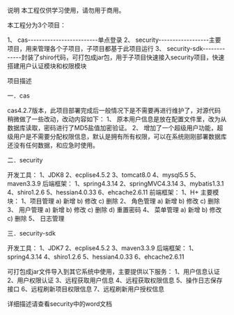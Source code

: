 说明
本工程仅供学习使用，请勿用于商用。

本工程分为3个项目：

  1、	cas-------------------------单点登录
  2、	security------------------主要项目，用来管理各个子项目，子项目都基于此项目运行
  3、	security-sdk-------------封装了shiro代码，可打包成jar包，用于子项目快速接入security项目，快速搭建用户认证模块和权限模块
  
项目描述

  一．cas
  
   cas4.2.7版本，此项目部署完成后一般情况下是不需要再进行维护了，对源代码稍微做了一些改动，改动内容如下：
   1、	原本用户信息是放在配置文件里，改为从数据库读取，密码进行了MD5盐值加密验证。
   2、	增加了一个超级用户功能，超级用户是不需要分配权限信息，默认是拥有所有权限，可以在系统刚刚部署数据库还没有任何数据，和应急时使用。

  二．security
  
   开发工具：
      1、JDK8
      2、ecplise4.5.2
      3、tomcat8.0
      4、mysql5.5
      5、maven3.3.9
   后端框架：
      1、spring4.3.14
      2、springMVC4.3.14
      3、mybatis1.3.1
      4、shiro1.2.6
      5、hessian4.0.33
      6、ehcache2.6.11
   前端框架：
      1、H+
   主要模块：
      1、项目管理
        a)	新增
        b)	修改
        c)	删除
      2、	角色管理
        a)	新增
        b)	修改
        c)	删除
      3、	用户管理
        a)	新增
        b)	修改
        c)	删除
        d)	重置密码
      4、	菜单管理
        a)	新增
        b)	修改
        c)	删除
      5、	日志管理

  三．security-sdk
  
   开发工具：
      1、JDK7
      2、ecplise4.5.2
      3、maven3.3.9
   后端框架：
      1、spring4.3.14
      4、shiro1.2.6
      5、hessian4.0.33
      6、ehcache2.6.11

   可打包成jar文件导入到其它系统中使用，主要提供以下服务：
      1、用户信息认证
      2、用户权限认证
      3、远程获取用户信息
      4、远程获取权限信息
      5、操作日志保存接口
      6、远程刷新项目权限信息
      7、远程刷新用户授权信息
      
详细描述请查看security中的word文档
